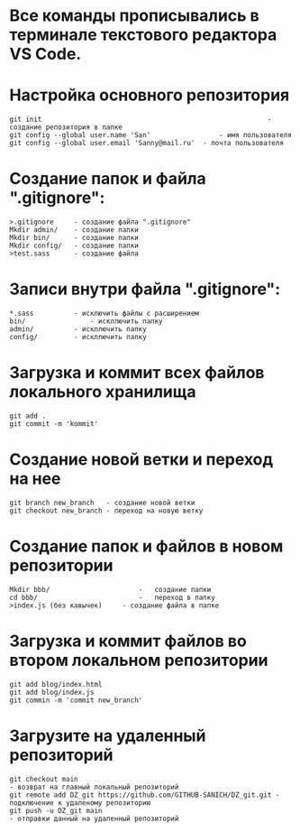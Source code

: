 # Все команды прописывались в терминале текстового редактора VS Code.
# Настройка основного репозитория 
	git init														- создание репозитория в папке
	git config --global user.name 'San'					- имя пользователя
	git config --global user.email 'Sanny@mail.ru'	- почта пользователя

# Создание папок и файла ".gitignore":
	>.gitignore		- создание файла ".gitignore"
	Mkdir admin/	- создание папки 
	Mkdir bin/		- создание папки 
	Mkdir config/	- создание папки 
	>test.sass		- создание файла

# Записи внутри файла ".gitignore":
	*.sass			- исключить файлы с расширением
	bin/				- искллючить папку
	admin/			- искллючить папку
	config/			- искллючить папку

# Загрузка и коммит всех файлов локального хранилища
	git add . 
	git commit -m 'kommit'

# Создание новой ветки и переход на нее
	git branch new_branch	- создание новой ветки 
	git checkout new_branch	- переход на новую ветку

# Создание папок и файлов в новом репозитории
	Mkdir bbb/						-	создание папки
	cd bbb/							-	переход в папку
	>index.js (без кавычек)		- создание файла в папке

# Загрузка и коммит файлов во втором локальном репозитории
	git add blog/index.html
	git add blog/index.js
	git commin -m 'commit new_branch'	

# Загрузите на удаленный репозиторий
	git checkout main 																- возврат на главный локальный репозиторий
	git remote add DZ_git https://github.com/GITHUB-SANICH/DZ_git.git - подключение к удаленому репозиторию 
	git push -u DZ_git main															- отправки данный на удаленный репозиторий



